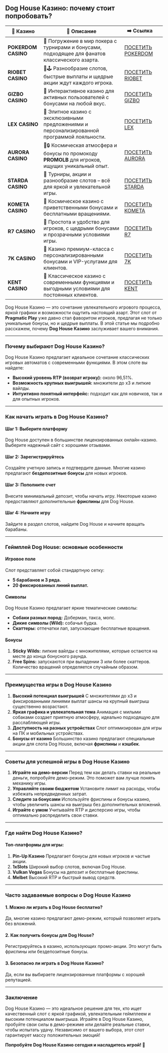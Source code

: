 ## Dog House Казино: почему стоит попробовать?
| 🎰 Казино           | 📜 Описание                                                                                       | ➡️ Ссылка                                                                                          |   |
| ------------------- | ------------------------------------------------------------------------------------------------- | -------------------------------------------------------------------------------------------------- | - |
| **POKERDOM CASINO** | 🎲 Погружение в мир покера с турнирами и бонусами, подходящее для фанатов классического азарта.   | [ПОСЕТИТЬ POKERDOM](https://brandplay.link/FwVc4f)                                                 |   |
| **RIOBET CASINO**   | 🌟🕹️ Разнообразие слотов, быстрые выплаты и щедрые акции ждут каждого игрока.                    | [ПОСЕТИТЬ RIOBET](https://brandplay.link/TnjsxFvH)                                                 |   |
| **GIZBO CASINO**    | 🚀 Интерактивное казино для активных пользователей с бонусами на любой вкус.                      | [ПОСЕТИТЬ GIZBO](https://brandplay.link/rvzLrVLp)                                                  |   |
| **LEX CASINO**      | 🎰 Элитное казино с эксклюзивными предложениями и персонализированной программой лояльности.      | [ПОСЕТИТЬ LEX](https://brandplay.link/VMqNXPFs)                                                    |   |
| **AURORA CASINO**   | 🌌🔒 Космическая атмосфера и бонусы по промокоду **PROMOLB** для игроков, ищущих уникальный опыт. | [ПОСЕТИТЬ AURORA](https://10trafic-stat2.com/click/668546556bcc6313411604bc/6766/13031/subaccount) |   |
| **STARDA CASINO**   | 🌠 Турниры, акции и разнообразие слотов – всё для яркой и увлекательной игры.                     | [ПОСЕТИТЬ STARDA](https://brandplay.link/HDcDrxLk)                                                 |   |
| **KOMETA CASINO**   | 💫 Космическое казино с приветственными бонусами и бесплатными вращениями.                        | [ПОСЕТИТЬ KOMETA](https://brandplay.link/jHzFFYGv)                                                 |   |
| **R7 CASINO**       | 🎯 Простота и удобство для игроков, с щедрыми бонусами и прозрачными условиями игры.              | [ПОСЕТИТЬ R7](https://brandplay.link/dByFXP7h)                                                     |   |
| **7K CASINO**       | 💎 Казино премиум-класса с персонализированными бонусами и VIP-услугами для клиентов.             | [ПОСЕТИТЬ 7K](https://brandplay.link/dd46bNgD)                                                     |   |
| **KENT CASINO**     | 🎲 Классическое казино с современными функциями и выгодными условиями для постоянных клиентов.    | [ПОСЕТИТЬ KENT](https://brandplay.link/XRH1g6Vb)                                                   |   |
Dog House Казино — это сочетание увлекательного игрового процесса, яркой графики и возможности ощутить настоящий азарт. Этот слот от **Pragmatic Play** уже давно стал фаворитом игроков, предлагая не только уникальные бонусы, но и щедрые выплаты. В этой статье мы подробно расскажем, почему **Dog House Казино** заслуживает вашего внимания.

***

### **Почему выбирают Dog House Казино?**

Dog House Казино предлагает идеальное сочетание классических игровых автоматов с современными функциями. В этом слоте вы найдете:

* **Высокий уровень RTP (возврат игроку):** около 96,51%.
* **Возможность крупных выигрышей:** множители до x3 и липкие вайлды.
* **Интуитивно понятный интерфейс:** подходит как для новичков, так и для опытных игроков.

***

### **Как начать играть в Dog House Казино?**

#### Шаг 1: Выберите платформу

Dog House доступен в большинстве лицензированных онлайн-казино. Выберите надежный сайт с хорошими отзывами.

#### Шаг 2: Зарегистрируйтесь

Создайте учетную запись и подтвердите данные. Многие казино предлагают **бездепозитные бонусы** для новых игроков.

#### Шаг 3: Пополните счет

Внесите минимальный депозит, чтобы начать игру. Некоторые казино предоставляют дополнительные **фриспины** для Dog House.

#### Шаг 4: Начните игру

Зайдите в раздел слотов, найдите Dog House и начните вращать барабаны.

***

### **Геймплей Dog House: основные особенности**

#### Игровое поле

Слот представляет собой стандартную сетку:

* **5 барабанов и 3 ряда.**
* **20 фиксированных линий выплат.**

#### Символы

Dog House Казино предлагает яркие тематические символы:

* **Собаки разных пород:** Доберман, такса, мопс.
* **Дикие символы (Wild):** собачья будка.
* **Скаттеры:** отпечатки лап, запускающие бесплатные вращения.

#### Бонусы

1. **Sticky Wilds:** липкие вайлды с множителями, которые остаются на месте до конца бонусного раунда.
2. **Free Spins:** запускаются при выпадении 3 или более скаттеров. Количество вращений определяется случайным образом.

***

### **Преимущества игры в Dog House Казино**

1. **Высокий потенциал выигрышей**
   С множителями до x3 и фиксированными линиями выплат шансы на крупный выигрыш существенно возрастают.
2. **Яркая графика и увлекательная тема**
   Анимация с милыми собаками создает приятную атмосферу, идеально подходящую для расслабляющей игры.
3. **Доступность на разных устройствах**
   Слот оптимизирован для игры на ПК и мобильных устройствах.
4. **Бонусы от казино**
   Большинство казино предлагают специальные акции для слота Dog House, включая **фриспины** и **кэшбек**.

***

### **Советы для успешной игры в Dog House Казино**

1. **Играйте на демо-версии**
   Перед тем как делать ставки на реальные деньги, попробуйте демо-режим. Это поможет вам лучше понять механику игры.
2. **Управляйте своим бюджетом**
   Установите лимит на расходы, чтобы избежать непредвиденных затрат.
3. **Следите за бонусами**
   Используйте фриспины и бонусы казино, чтобы увеличить шансы на выигрыш без дополнительных вложений.
4. **Играйте с умом**
   Учитывайте RTP и дисперсию игры, чтобы оптимально распределить свои ставки.

***

### **Где найти Dog House Казино?**

#### Топ-платформы для игры:

1. **Pin-Up Казино**
   Предлагает бонусы для новых игроков и частые акции.
2. **1xSlots**
   Широкий выбор слотов, включая Dog House.
3. **Vulkan Vegas**
   Бонусы на депозит и бесплатные фриспины.
4. **Melbet**
   Высокий RTP и быстрый вывод средств.

***

### **Часто задаваемые вопросы о Dog House Казино**

#### 1. Можно ли играть в Dog House бесплатно?

Да, многие казино предлагают демо-режим, который позволяет играть без вложений.

#### 2. Как получить бонусы для Dog House?

Регистрируйтесь в казино, использующих промо-акции. Это могут быть фриспины или бездепозитные бонусы.

#### 3. Безопасно ли играть в Dog House Казино?

Да, если вы выбираете лицензированные платформы с хорошей репутацией.

***

### **Заключение**

Dog House Казино — это идеальное решение для тех, кто ищет качественный слот с яркой графикой, увлекательным геймплеем и высоким потенциалом выигрыша. Играйте в Dog House Казино, пробуйте свои силы в демо-режиме или делайте реальные ставки, чтобы испытать удачу. Независимо от вашего выбора, этот слот гарантирует массу положительных эмоций!

**Попробуйте Dog House Казино сегодня и насладитесь игрой! 🐾**
